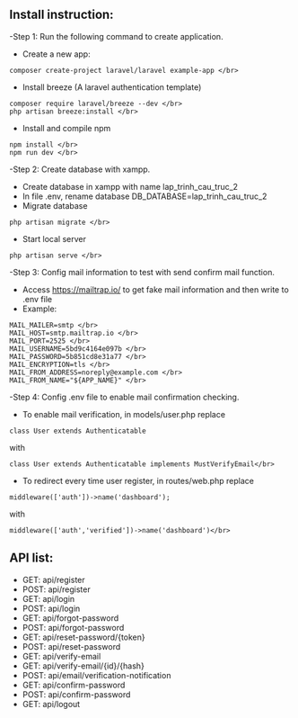 ## Install instruction:
-Step 1: Run the following command to create application.
* Create a new app:
```
composer create-project laravel/laravel example-app </br>
```
* Install breeze (A laravel authentication template)
```
composer require laravel/breeze --dev </br>
php artisan breeze:install </br>
```
* Install and compile npm
```
npm install </br>
npm run dev </br>
```
-Step 2: Create database with xampp.
* Create database in xampp with name lap_trinh_cau_truc_2
* In file .env, rename database DB_DATABASE=lap_trinh_cau_truc_2
* Migrate database
```
php artisan migrate </br>
```
* Start local server
```
php artisan serve </br>
```

-Step 3: Config mail information to test with send confirm mail function.
* Access https://mailtrap.io/ to get fake mail information and then write to .env file</br>
* Example: </br>
```
MAIL_MAILER=smtp </br>
MAIL_HOST=smtp.mailtrap.io </br>
MAIL_PORT=2525 </br>
MAIL_USERNAME=5bd9c4164e097b </br>
MAIL_PASSWORD=5b851cd8e31a77 </br>
MAIL_ENCRYPTION=tls </br>
MAIL_FROM_ADDRESS=noreply@example.com </br>
MAIL_FROM_NAME="${APP_NAME}" </br>
```
-Step 4: Config .env file to enable mail confirmation checking.
* To enable mail verification, in models/user.php replace
```
class User extends Authenticatable
```
with
```
class User extends Authenticatable implements MustVerifyEmail</br>
```
* To redirect every time user register, in routes/web.php replace
```
middleware(['auth'])->name('dashboard');
```
with
```
middleware(['auth','verified'])->name('dashboard')</br>
```
## API list:
* GET: api/register
* POST: api/register
* GET: api/login
* POST: api/login
* GET: api/forgot-password
* POST: api/forgot-password
* GET: api/reset-password/{token}
* POST: api/reset-password
* GET: api/verify-email
* GET: api/verify-email/{id}/{hash}
* POST: api/email/verification-notification
* GET: api/confirm-password
* POST: api/confirm-password
* GET: api/logout
